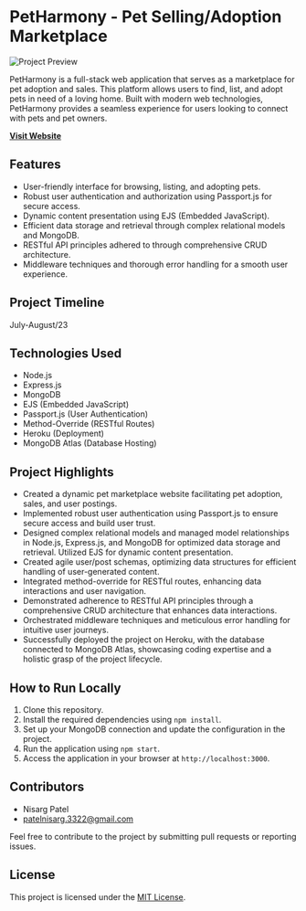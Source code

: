 # PetHarmony - Pet Selling/Adoption Marketplace

![Project Preview]((https://github.com/nisarg3322/petharmony/blob/main/Preview.jpg?raw=true))

PetHarmony is a full-stack web application that serves as a marketplace for pet adoption and sales. This platform allows users to find, list, and adopt pets in need of a loving home. Built with modern web technologies, PetHarmony provides a seamless experience for users looking to connect with pets and pet owners.

**[Visit Website](https://fierce-dawn-80155-a3d18bd3ceb5.herokuapp.com/)**

## Features

- User-friendly interface for browsing, listing, and adopting pets.
- Robust user authentication and authorization using Passport.js for secure access.
- Dynamic content presentation using EJS (Embedded JavaScript).
- Efficient data storage and retrieval through complex relational models and MongoDB.
- RESTful API principles adhered to through comprehensive CRUD architecture.
- Middleware techniques and thorough error handling for a smooth user experience.

## Project Timeline

July-August/23

## Technologies Used

- Node.js
- Express.js
- MongoDB
- EJS (Embedded JavaScript)
- Passport.js (User Authentication)
- Method-Override (RESTful Routes)
- Heroku (Deployment)
- MongoDB Atlas (Database Hosting)

## Project Highlights

- Created a dynamic pet marketplace website facilitating pet adoption, sales, and user postings.
- Implemented robust user authentication using Passport.js to ensure secure access and build user trust.
- Designed complex relational models and managed model relationships in Node.js, Express.js, and MongoDB for optimized data storage and retrieval. Utilized EJS for dynamic content presentation.
- Created agile user/post schemas, optimizing data structures for efficient handling of user-generated content.
- Integrated method-override for RESTful routes, enhancing data interactions and user navigation.
- Demonstrated adherence to RESTful API principles through a comprehensive CRUD architecture that enhances data interactions.
- Orchestrated middleware techniques and meticulous error handling for intuitive user journeys.
- Successfully deployed the project on Heroku, with the database connected to MongoDB Atlas, showcasing coding expertise and a holistic grasp of the project lifecycle.

## How to Run Locally

1. Clone this repository.
2. Install the required dependencies using `npm install`.
3. Set up your MongoDB connection and update the configuration in the project.
4. Run the application using `npm start`.
5. Access the application in your browser at `http://localhost:3000`.

## Contributors

- Nisarg Patel
- patelnisarg.3322@gmail.com

Feel free to contribute to the project by submitting pull requests or reporting issues.

## License

This project is licensed under the [MIT License](LICENSE).

